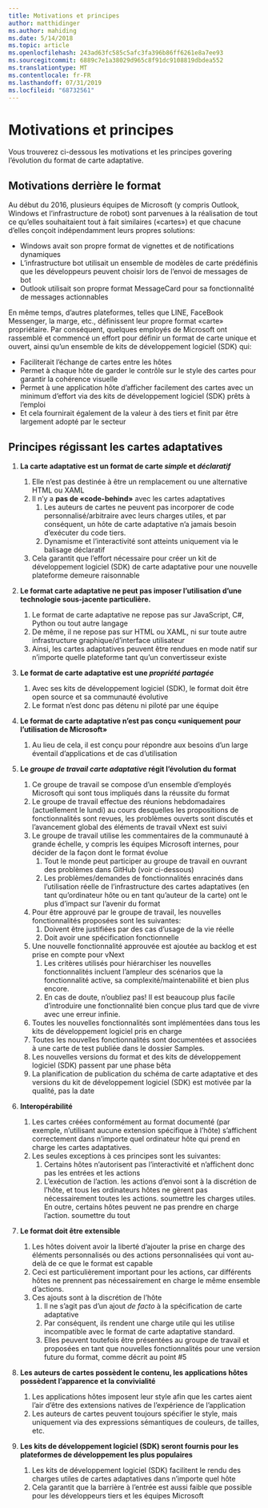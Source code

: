 ```yaml
---
title: Motivations et principes
author: matthidinger
ms.author: mahiding
ms.date: 5/14/2018
ms.topic: article
ms.openlocfilehash: 243ad63fc585c5afc3fa396b86ff6261e8a7ee93
ms.sourcegitcommit: 6889c7e1a38029d965c8f91dc9108819dbdea552
ms.translationtype: MT
ms.contentlocale: fr-FR
ms.lasthandoff: 07/31/2019
ms.locfileid: "68732561"
---
```

# <a name="motivations-and-principles"></a>Motivations et principes

Vous trouverez ci-dessous les motivations et les principes govering l’évolution du format de carte adaptative.

## <a name="motivations-behind-the-format"></a>Motivations derrière le format

Au début du 2016, plusieurs équipes de Microsoft (y compris Outlook, Windows et l’infrastructure de robot) sont parvenues à la réalisation de tout ce qu’elles souhaitaient tout à fait similaires («cartes») et que chacune d’elles conçoit indépendamment leurs propres solutions:

- Windows avait son propre format de vignettes et de notifications dynamiques
-  L’infrastructure bot utilisait un ensemble de modèles de carte prédéfinis que les développeurs peuvent choisir lors de l’envoi de messages de bot
- Outlook utilisait son propre format MessageCard pour sa fonctionnalité de messages actionnables

En même temps, d’autres plateformes, telles que LINE, FaceBook Messenger, la marge, etc., définissent leur propre format «carte» propriétaire. Par conséquent, quelques employés de Microsoft ont rassemblé et commencé un effort pour définir un format de carte unique et ouvert, ainsi qu’un ensemble de kits de développement logiciel (SDK) qui:

- Faciliterait l’échange de cartes entre les hôtes
- Permet à chaque hôte de garder le contrôle sur le style des cartes pour garantir la cohérence visuelle
- Permet à une application hôte d’afficher facilement des cartes avec un minimum d’effort via des kits de développement logiciel (SDK) prêts à l’emploi
- Et cela fournirait également de la valeur à des tiers et finit par être largement adopté par le secteur

## <a name="principles-governing-adaptive-cards"></a>Principes régissant les cartes adaptatives

1.  **La carte adaptative est un format de carte _simple_ et _déclaratif_**

    1.  Elle n’est pas destinée à être un remplacement ou une alternative HTML ou XAML
    2.  Il n’y a **pas de «code-behind»** avec les cartes adaptatives
        1. Les auteurs de cartes ne peuvent pas incorporer de code personnalisé/arbitraire avec leurs charges utiles, et par conséquent, un hôte de carte adaptative n’a jamais besoin d’exécuter du code tiers.
        2. Dynamisme et l’interactivité sont atteints uniquement via le balisage déclaratif
    3.  Cela garantit que l’effort nécessaire pour créer un kit de développement logiciel (SDK) de carte adaptative pour une nouvelle plateforme demeure raisonnable

2.  **Le format carte adaptative ne peut pas imposer l’utilisation d’une technologie sous-jacente particulière.**

    1.  Le format de carte adaptative ne repose pas sur JavaScript, C#, Python ou tout autre langage
    2.  De même, il ne repose pas sur HTML ou XAML, ni sur toute autre infrastructure graphique/d’interface utilisateur
    3.  Ainsi, les cartes adaptatives peuvent être rendues en mode natif sur n’importe quelle plateforme tant qu’un convertisseur existe

3.  **Le format de carte adaptative est une _propriété partagée_**

    1.  Avec ses kits de développement logiciel (SDK), le format doit être open source et sa communauté évolutive
    2.  Le format n’est donc pas détenu ni piloté par une équipe

4.  **Le format de carte adaptative n’est pas conçu «uniquement pour l’utilisation de Microsoft»**

    1.  Au lieu de cela, il est conçu pour répondre aux besoins d’un large éventail d’applications et de cas d’utilisation

5.  **Le _groupe de travail carte adaptative_ régit l’évolution du format**

    1.  Ce groupe de travail se compose d’un ensemble d’employés Microsoft qui sont tous impliqués dans la réussite du format
    2.  Le groupe de travail effectue des réunions hebdomadaires (actuellement le lundi) au cours desquelles les propositions de fonctionnalités sont revues, les problèmes ouverts sont discutés et l’avancement global des éléments de travail vNext est suivi
    3.  Le groupe de travail utilise les commentaires de la communauté à grande échelle, y compris les équipes Microsoft internes, pour décider de la façon dont le format évolue
        1. Tout le monde peut participer au groupe de travail en ouvrant des problèmes dans GitHub (voir ci-dessous)
        2. Les problèmes/demandes de fonctionnalités enracinés dans l’utilisation réelle de l’infrastructure des cartes adaptatives (en tant qu’ordinateur hôte ou en tant qu’auteur de la carte) ont le plus d’impact sur l’avenir du format
    4.  Pour être approuvé par le groupe de travail, les nouvelles fonctionnalités proposées sont les suivantes:
        1. Doivent être justifiées par des cas d’usage de la vie réelle
        2. Doit avoir une spécification fonctionnelle
    5.  Une nouvelle fonctionnalité approuvée est ajoutée au backlog et est prise en compte pour vNext
        1. Les critères utilisés pour hiérarchiser les nouvelles fonctionnalités incluent l’ampleur des scénarios que la fonctionnalité active, sa complexité/maintenabilité et bien plus encore.
        2. En cas de doute, n’oubliez pas! Il est beaucoup plus facile d’introduire une fonctionnalité bien conçue plus tard que de vivre avec une erreur infinie.
    6.  Toutes les nouvelles fonctionnalités sont implémentées dans tous les kits de développement logiciel pris en charge
    7.  Toutes les nouvelles fonctionnalités sont documentées et associées à une carte de test publiée dans le dossier Samples.
    8.  Les nouvelles versions du format et des kits de développement logiciel (SDK) passent par une phase bêta
    9.  La planification de publication du schéma de carte adaptative et des versions du kit de développement logiciel (SDK) est motivée par la qualité, pas la date

6.  **Interopérabilité**
    1.  Les cartes créées conformément au format documenté (par exemple, n’utilisant aucune extension spécifique à l’hôte) s’affichent correctement dans n’importe quel ordinateur hôte qui prend en charge les cartes adaptatives.
    2.  Les seules exceptions à ces principes sont les suivantes:
        1.  Certains hôtes n’autorisent pas l’interactivité et n’affichent donc pas les entrées et les actions
        2.  L’exécution de l’action. les actions d’envoi sont à la discrétion de l’hôte, et tous les ordinateurs hôtes ne gèrent pas nécessairement toutes les actions. soumettre les charges utiles. En outre, certains hôtes peuvent ne pas prendre en charge l’action. soumettre du tout

7.  **Le format doit être extensible**

    1.  Les hôtes doivent avoir la liberté d’ajouter la prise en charge des éléments personnalisés ou des actions personnalisées qui vont au-delà de ce que le format est capable
    2.  Ceci est particulièrement important pour les actions, car différents hôtes ne prennent pas nécessairement en charge le même ensemble d’actions.
    3.  Ces ajouts sont à la discrétion de l’hôte
        1. Il ne s’agit pas d’un ajout *de facto* à la spécification de carte adaptative
        2. Par conséquent, ils rendent une charge utile qui les utilise incompatible avec le format de carte adaptative standard.
        3. Elles peuvent toutefois être présentées au groupe de travail et proposées en tant que nouvelles fonctionnalités pour une version future du format, comme décrit au point #5

8.  **Les auteurs de cartes possèdent le contenu, les applications hôtes possèdent l’apparence et la convivialité**

    1.  Les applications hôtes imposent leur style afin que les cartes aient l’air d’être des extensions natives de l’expérience de l’application
    2.  Les auteurs de cartes peuvent toujours spécifier le style, mais uniquement via des expressions sémantiques de couleurs, de tailles, etc.

9.  **Les kits de développement logiciel (SDK) seront fournis pour les plateformes de développement les plus populaires**

    1.  Les kits de développement logiciel (SDK) facilitent le rendu des charges utiles de cartes adaptatives dans n’importe quel hôte
    2.  Cela garantit que la barrière à l’entrée est aussi faible que possible pour les développeurs tiers et les équipes Microsoft
